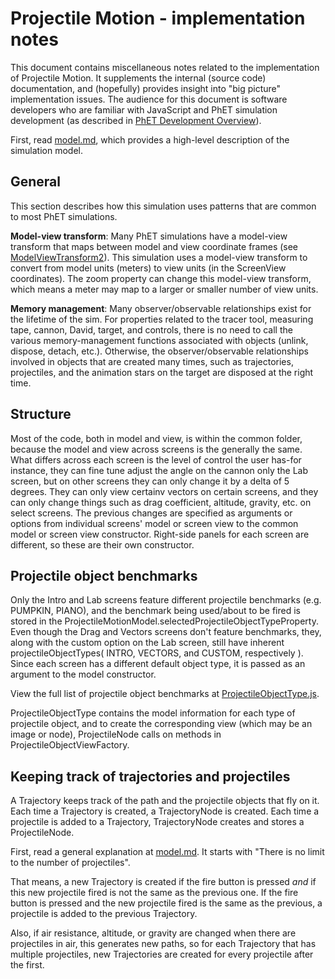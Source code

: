 # Projectile Motion - implementation notes

This document contains miscellaneous notes related to the implementation of Projectile Motion. It
supplements the internal (source code) documentation, and (hopefully) provides insight into
"big picture" implementation issues.  The audience for this document is software developers who are familiar
with JavaScript and PhET simulation development (as described in [PhET Development Overview](http://bit.ly/phet-html5-development-overview)).

First, read [model.md](https://github.com/phetsims/projectile-motion/blob/master/doc/model.md), which provides
a high-level description of the simulation model.

## General

This section describes how this simulation uses patterns that are common to most PhET simulations.

**Model-view transform**: Many PhET simulations have a model-view transform that maps between model and view coordinate frames
(see [ModelViewTransform2](https://github.com/phetsims/phetcommon/blob/master/js/view/ModelViewTransform2.js)).
This simulation uses a model-view transform to convert from model units (meters) to view units (in the ScreenView coordinates).
The zoom property can change this model-view transform, which means a meter may map to a larger or smaller number of view units.

**Memory management**: Many observer/observable relationships exist for the lifetime of the sim. For properties related to the
tracer tool, measuring tape, cannon, David, target, and controls, there is no need to call the various
memory-management functions associated with objects (unlink, dispose, detach, etc.). Otherwise, the observer/observable relationships
involved in objects that are created many times, such as trajectories, projectiles, and the animation stars on the
target are disposed at the right time.

## Structure

Most of the code, both in model and view, is within the common folder, because the model and  view across screens is the
generally the same. What differs across each screen is the level of control the user has-for instance, they can fine tune adjust
the angle on the cannon only the Lab screen, but on other screens they can only change it by a delta of 5 degrees. They can only
view certainv vectors on certain screens, and they can only change things such as drag coefficient, altitude, gravity, etc. on
select screens. The previous changes are specified as arguments or options from individual screens' model or screen view to the common model
or screen view constructor. Right-side panels for each screen are different, so these are their own constructor.

## Projectile object benchmarks

Only the Intro and Lab screens feature different projectile benchmarks (e.g. PUMPKIN, PIANO), and the
benchmark being used/about to be fired is stored in the ProjectileMotionModel.selectedProjectileObjectTypeProperty. Even though
the Drag and Vectors screens don't feature benchmarks, they, along with the custom option on the Lab screen, still have inherent
projectileObjectTypes( INTRO, VECTORS, and CUSTOM, respectively ). Since each screen has a different default object type, it is 
passed as an argument to the model constructor.

View the full list of projectile object benchmarks at [ProjectileObjectType.js](https://github.com/phetsims/projectile-motion/blob/master/js/common/modelProjectileObjectType.js).

ProjectileObjectType contains the model information for each type of projectile object, and to create the corresponding view (which may
be an image or node), ProjectileNode calls on methods in ProjectileObjectViewFactory.

## Keeping track of trajectories and projectiles

A Trajectory keeps track of the path and the projectile objects that fly on it. Each time a Trajectory is created, a 
TrajectoryNode is created. Each time a projectile is added to a Trajectory, TrajectoryNode creates and stores a ProjectileNode.

First, read a general explanation at [model.md](https://github.com/phetsims/projectile-motion/blob/master/doc/model.md). It starts with
"There is no limit to the number of projectiles".

That means, a new Trajectory is created if the fire button is pressed *and* if this new projectile fired is not the same as the previous one.
If the fire button is pressed and the new projectile fired is the same as the previous, a projectile is added to the previous Trajectory.

Also, if air resistance, altitude, or gravity are changed when there are projectiles in air, this generates new paths, so for 
each Trajectory that has multiple projectiles, new Trajectories are created for every projectile after the first.

